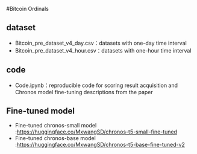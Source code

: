 #Bitcoin Ordinals
## dataset

- Bitcoin_pre_dataset_v4_day.csv：datasets with one-day time interval
- Bitcoin_pre_dataset_v4_hour.csv：datasets with one-hour time interval

## code

-  Code.ipynb：reproducible code for scoring result acquisition and Chronos model fine-tuning descriptions from the paper

## Fine-tuned model

- Fine-tuned chronos-small model :https://huggingface.co/MxwangSD/chronos-t5-small-fine-tuned
- Fine-tuned chronos-base model :https://huggingface.co/MxwangSD/chronos-t5-base-fine-tuned-v2
